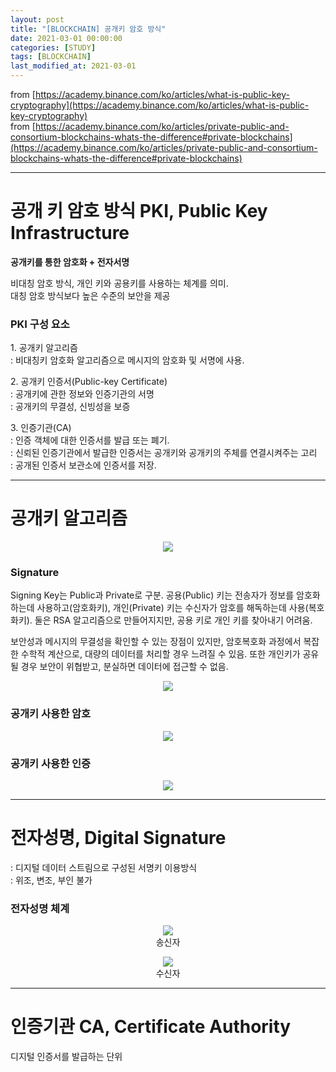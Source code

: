 ```yaml
---
layout: post
title: "[BLOCKCHAIN] 공개키 암호 방식"
date: 2021-03-01 00:00:00
categories: [STUDY]
tags: [BLOCKCHAIN]
last_modified_at: 2021-03-01
---
```


from [https://academy.binance.com/ko/articles/what-is-public-key-cryptography](https://academy.binance.com/ko/articles/what-is-public-key-cryptography)
<br>from [https://academy.binance.com/ko/articles/private-public-and-consortium-blockchains-whats-the-difference#private-blockchains](https://academy.binance.com/ko/articles/private-public-and-consortium-blockchains-whats-the-difference#private-blockchains)

---

# 공개 키 암호 방식 PKI, Public Key Infrastructure

__공개키를 통한 암호화 + 전자서명__

<p>
비대칭 암호 방식, 개인 키와 공용키를 사용하는 체계를 의미.
<br>대칭 암호 방식보다 높은 수준의 보안을 제공
</p>

### PKI 구성 요소
<p>
1. 공개키 알고리즘
<br>: 비대칭키 암호화 알고리즘으로 메시지의 암호화 및 서명에 사용.
</p>

<p>
2. 공개키 인증서(Public-key Certificate)
<br>: 공개키에 관한 정보와 인증기관의 서명
<br>: 공개키의 무결성, 신빙성을 보증
</p>

<p>
3. 인증기관(CA)
<br>: 인증 객체에 대한 인증서를 발급 또는 폐기.
<br>: 신뢰된 인증기관에서 발급한 인증서는 공개키와 공개키의 주체를 연결시켜주는 고리
<br>: 공개된 인증서 보관소에 인증서를 저장.
</p>

---

# 공개키 알고리즘

<figure>
  <center><img src="/Fortune\assets\BlockChain\5.png"></center>
</figure>

### Signature
<p>
Signing Key는 Public과 Private로 구분.
공용(Public) 키는 전송자가 정보를 암호화하는데 사용하고(암호화키),
개인(Private) 키는 수신자가 암호를 해독하는데 사용(복호화키).
둘은 RSA 알고리즘으로 만들어지지만, 공용 키로 개인 키를 찾아내기 어려움.
</p>

<p>
보안성과 메시지의 무결성을 확인할 수 있는 장점이 있지만,
암호복호화 과정에서 복잡한 수학적 계산으로, 대량의 데이터를 처리할 경우 느려질 수 있음.
또한 개인키가 공유될 경우 보안이 위협받고, 분실하면 데이터에 접근할 수 없음.
</p>

<figure>
  <center><img src="/Fortune\assets\BlockChain\4.png"></center>
</figure>

### 공개키 사용한 암호
<figure>
  <center><img src="/Fortune\assets\BlockChain\6.png"></center>
</figure>

### 공개키 사용한 인증
<figure>
  <center><img src="/Fortune\assets\BlockChain\7.png"></center>
</figure>

---

# 전자성명, Digital Signature
<p>
: 디지털 데이터 스트림으로 구성된 서명키 이용방식
<br>: 위조, 변조, 부인 불가
</p>

### 전자성명 체계

<figure>
  <center><img src="/Fortune\assets\BlockChain\8.png">
  <figcaption>송신자</figcaption>
  </center>
</figure>

<figure>
  <center><img src="/Fortune\assets\BlockChain\9.png">
    <figcaption>수신자</figcaption></center>
</figure>

---

# 인증기관 CA, Certificate Authority

<p>
디지털 인증서를 발급하는 단위
</p>


<br>
<br>


